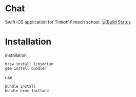 # Chat
Swift iOS application for Tinkoff Fintech school.
[![Build Status](https://travis-ci.com/Pilot-17/Chat.svg?branch=homework13-CI)](https://travis-ci.com/Pilot-17/Chat)


# Installation
installation
```
brew install libsodium
gem install bundler
```
use
```
bundle install
bundle exec fastlane
```
